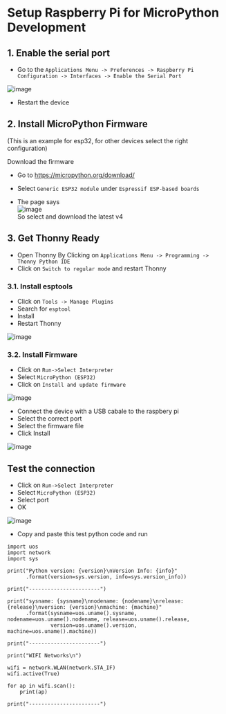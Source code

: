 # Setup Raspberry Pi for MicroPython Development

## 1. Enable the serial port

* Go to the `Applications Menu -> Preferences -> Raspberry Pi Configuration -> Interfaces -> Enable the Serial Port`   

![image](https://user-images.githubusercontent.com/4077233/135768655-914697f8-98cb-416e-89df-de14aee2aed1.png)  
  
* Restart the device  

  
## 2. Install MicroPython Firmware
(This is an example for esp32, for other devices select the right configuration)

Download the firmware
* Go to https://micropython.org/download/  
* Select `Generic ESP32 module` under `Espressif ESP-based boards`

* The page says   
![image](https://user-images.githubusercontent.com/4077233/135769042-c66bd798-ff25-465c-aa19-0d00c0cdcc2f.png)  
So select and download the latest v4

## 3. Get Thonny Ready
* Open Thonny By Clicking on `Applications Menu -> Programming -> Thonny Python IDE`
* Click on `Switch to regular mode` and restart Thonny  

### 3.1. Install esptools
* Click on `Tools -> Manage Plugins`
* Search for `esptool` 
* Install
* Restart Thonny

![image](https://user-images.githubusercontent.com/4077233/135770331-e19aec3b-2d64-4da8-9637-bd274b777ef5.png)


### 3.2. Install Firmware
* Click on `Run->Select Interpreter`  
* Select `MicroPython (ESP32)`  
* Click on `Install and update firmware`  

![image](https://user-images.githubusercontent.com/4077233/135769708-e5a89a29-952f-4f8b-9295-40d581bdf725.png)

* Connect the device with a USB cabale to the raspbery pi
* Select the correct port
* Select the firmware file
* Click Install

![image](https://user-images.githubusercontent.com/4077233/135770254-62e60503-4009-4cde-8111-ac6cb0f69d44.png)

## Test the connection

* Click on `Run->Select Interpreter`  
* Select `MicroPython (ESP32)` 
* Select port
* OK

![image](https://user-images.githubusercontent.com/4077233/135771562-790c27ce-dfec-42a2-b113-54f8616252b7.png)

* Copy and paste this test python code and run  

```
import uos
import network
import sys

print("Python version: {version}\nVersion Info: {info}"
      .format(version=sys.version, info=sys.version_info))

print("-----------------------")

print("sysname: {sysname}\nnodename: {nodename}\nrelease: {release}\nversion: {version}\nmachine: {machine}"
      .format(sysname=uos.uname().sysname, nodename=uos.uname().nodename, release=uos.uname().release,
              version=uos.uname().version, machine=uos.uname().machine))

print("-----------------------")

print("WIFI Networks\n")

wifi = network.WLAN(network.STA_IF)
wifi.active(True)

for ap in wifi.scan():
    print(ap)
    
print("-----------------------")

```
